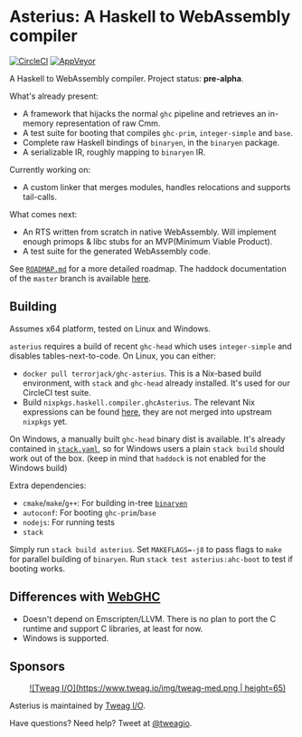 # Asterius: A Haskell to WebAssembly compiler

[![CircleCI](https://circleci.com/gh/tweag/asterius/tree/master.svg?style=shield)](https://circleci.com/gh/tweag/asterius/tree/master)
[![AppVeyor](https://ci.appveyor.com/api/projects/status/github/tweag/asterius?branch=master&svg=true)](https://ci.appveyor.com/project/TerrorJack/asterius?branch=master)

A Haskell to WebAssembly compiler. Project status: **pre-alpha**.

What's already present:

* A framework that hijacks the normal `ghc` pipeline and retrieves an
  in-memory representation of raw Cmm.
* A test suite for booting that compiles `ghc-prim`, `integer-simple` and `base`.
* Complete raw Haskell bindings of `binaryen`, in the `binaryen` package.
* A serializable IR, roughly mapping to `binaryen` IR.

Currently working on:

* A custom linker that merges modules, handles relocations and supports tail-calls.

What comes next:

* An RTS written from scratch in native WebAssembly. Will implement
  enough primops & libc stubs for an MVP(Minimum Viable Product).
* A test suite for the generated WebAssembly code.

See [`ROADMAP.md`](ROADMAP.md) for a more detailed roadmap. The haddock documentation of the `master` branch is available [here](https://tweag.github.io/asterius/index.html).

## Building

Assumes x64 platform, tested on Linux and Windows.

`asterius` requires a build of recent `ghc-head` which uses `integer-simple` and disables tables-next-to-code. On Linux, you can either:

* `docker pull terrorjack/ghc-asterius`. This is a Nix-based build environment, with `stack` and `ghc-head` already installed. It's used for our CircleCI test suite.
* Build `nixpkgs.haskell.compiler.ghcAsterius`. The relevant Nix expressions can be found [here](https://github.com/TerrorJack/nixpkgs/tree/wip-ghc-asterius), they are not merged into upstream `nixpkgs` yet.

On Windows, a manually built `ghc-head` binary dist is available. It's already contained in [`stack.yaml`](stack.yaml), so for Windows users a plain `stack build` should work out of the box. (keep in mind that `haddock` is not enabled for the Windows build)

Extra dependencies:

* `cmake`/`make`/`g++`: For building in-tree [`binaryen`](https://github.com/WebAssembly/binaryen)
* `autoconf`: For booting `ghc-prim`/`base`
* `nodejs`: For running tests
* `stack`

Simply run `stack build asterius`. Set `MAKEFLAGS=-j8` to pass flags to `make` for parallel building of `binaryen`. Run `stack test asterius:ahc-boot` to test if booting works.

## Differences with [WebGHC](https://webghc.github.io/)

* Doesn't depend on Emscripten/LLVM. There is no plan to port the C runtime and support C libraries, at least for now.
* Windows is supported.

## Sponsors

&nbsp;&nbsp;&nbsp;&nbsp;&nbsp;&nbsp;&nbsp;&nbsp;
[![Tweag I/O](https://www.tweag.io/img/tweag-med.png | height=65)](http://tweag.io)

Asterius is maintained by [Tweag I/O](http://tweag.io/).

Have questions? Need help? Tweet at
[@tweagio](http://twitter.com/tweagio).
